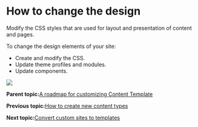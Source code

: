 # How to change the design

Modify the CSS styles that are used for layout and presentation of content and pages.

To change the design elements of your site:

-   Create and modify the CSS.
-   Update theme profiles and modules.
-   Update components.

![](../images/ctc_gs_custom_design.jpg)

**Parent topic:**[A roadmap for customizing Content Template](../ctc/ctc_gs_custom.md)

**Previous topic:**[How to create new content types](../ctc/ctc_gs_custom_content.md)

**Next topic:**[Convert custom sites to templates](../ctc/ctc_gs_custom_convert.md)

